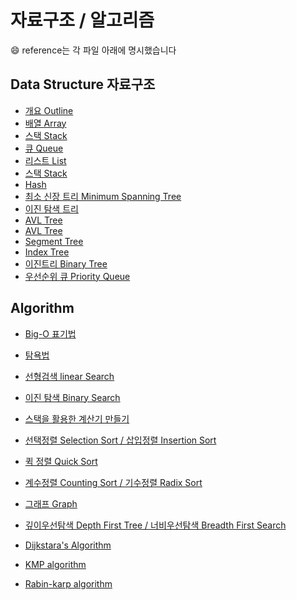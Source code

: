 # 자료구조 / 알고리즘  
&#128516; reference는 각 파일 아래에 명시했습니다


## Data Structure 자료구조 
- [개요 Outline](https://github.com/yooooonk/TIL/blob/master/Computer%20Science/DataStructure/outline.md)
- [배열 Array](https://github.com/yooooonk/TIL/blob/master/Computer%20Science/DataStructure/Array.md)
- [스택 Stack](https://github.com/yooooonk/TIL/blob/master/Computer%20Science/DataStructure/stack.md)
- [큐 Queue](https://github.com/yooooonk/TIL/blob/master/Computer%20Science/DataStructure/queue.md)
- [리스트 List](https://github.com/yooooonk/TIL/blob/master/Computer%20Science/Software%20Basic/DS%20-linkedList.md)
- [스택 Stack](https://github.com/yooooonk/TIL/blob/master/Computer%20Science/DataStructure/stack.md)
- [Hash](https://github.com/yooooonk/TIL/blob/master/Computer%20Science/Software%20Basic/DS%20-%20Hash.md)
- [최소 신장 트리 Minimum Spanning Tree](https://github.com/yooooonk/TIL/blob/master/Computer%20Science/Software%20Basic/DS%20-%20MST.md)
- [이진 탐색 트리](https://github.com/yooooonk/TIL/blob/master/Computer%20Science/Software%20Basic/DS%20-%20BinarySearchTree.md)
- [AVL Tree](https://github.com/yooooonk/TIL/blob/master/Computer%20Science/Software%20Basic/DS%20-%20AVL%20Tree.md)
- [AVL Tree](https://github.com/yooooonk/TIL/blob/master/Computer%20Science/Software%20Basic/DS%20-%20AVL%20Tree.md)
- [Segment Tree](https://github.com/yooooonk/TIL/blob/master/Computer%20Science/Software%20Basic/DS%20-%20segment%20Tree.md)
- [Index Tree](https://github.com/yooooonk/TIL/blob/master/Computer%20Science/Software%20Basic/DS%20-%20index%20tree.md)
- [이진트리 Binary Tree](https://github.com/yooooonk/TIL/blob/master/Computer%20Science/Software%20Basic/DS%20-%20binaryTree.md)
- [우선순위 큐 Priority Queue](https://github.com/yooooonk/TIL/blob/master/Computer%20Science/Software%20Basic/DS%20-%20priorityQueue.md)

## Algorithm
- [Big-O 표기법](https://yooooon51.tistory.com/22)
- [탐욕법]()
- [선형검색 linear Search](https://github.com/yooooonk/TIL/blob/master/Computer%20Science/DataStructure/linear%20search.md)
- [이진 탐색 Binary Search](https://github.com/yooooonk/TIL/blob/master/Computer%20Science/DataStructure/binary%20search.md)
- [스택을 활용한 계산기 만들기](https://github.com/yooooonk/TIL/blob/master/Computer%20Science/Software%20Basic/DS%20-%20stackCalculator.md)

- [선택정렬 Selection Sort / 삽입정렬 Insertion Sort](https://github.com/yooooonk/TIL/blob/master/Computer%20Science/Software%20Basic/DS-%20%20sort1.md)
- [퀵 정렬 Quick Sort](https://github.com/yooooonk/TIL/blob/master/Computer%20Science/Software%20Basic/DS-%20%20sort2.md)
- [계수정렬 Counting Sort / 기수정렬 Radix Sort](https://github.com/yooooonk/TIL/blob/master/Computer%20Science/Software%20Basic/DS%20-%20sort3.md)
- [그래프 Graph](https://github.com/yooooonk/TIL/blob/master/Computer%20Science/Software%20Basic/DS-graph.md)
- [깊이우선탐색 Depth First Tree / 너비우선탐색 Breadth First Search](https://github.com/yooooonk/TIL/blob/master/Computer%20Science/Software%20Basic/DS%20-%20search2.md
)

- [Dijkstara's Algorithm](https://github.com/yooooonk/TIL/blob/master/Computer%20Science/Software%20Basic/DS%20-%20Dijkstra's.md)
- [KMP algorithm](https://github.com/yooooonk/TIL/blob/master/Computer%20Science/Software%20Basic/DS%20-%20KMP%20algorithm.md)
- [Rabin-karp algorithm](https://github.com/yooooonk/TIL/blob/master/Computer%20Science/Software%20Basic/DS%20-%20rabin-karp.md)


